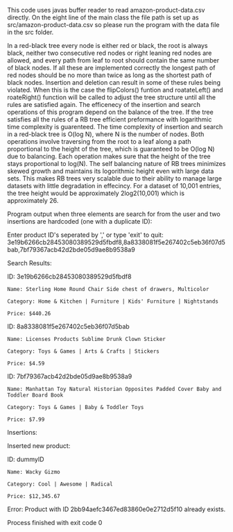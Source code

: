 This code uses javas buffer reader to read amazon-product-data.csv directly. On the eight line of the main class the file path is set up as src/amazon-product-data.csv so please run the program with the data file in the src folder. 



  In a red-black tree every node is either red or black, the root is always black, neither two consecutive red nodes or right leaning red nodes are allowed, and every path from leaf to root should contain the same number of black nodes. If all these are implemented correctly the longest path of red nodes should be no more than twice as long as the shortest path of black nodes.
  Insertion and deletion can result in some of these rules being violated. When this is the case the flipColors() funtion and roatateLeft() and roateRight() function will be called to adjust the tree structure until all the rules are satisfied again. 
  The efficenecy of the insertion and search operations of this program depend on the balance of the tree. If the tree satisfies all the rules of a RB tree efficient preformance with logarithmic time complexity is guarenteed. The time complexity of insertion and search in a red-black tree is O(log N), where N is the number of nodes. Both operations involve traversing from the root to a leaf along a path proportional to the height of the tree, which is guaranteed to be O(log N) due to balancing. Each operation makes sure that the height of the tree stays proportional to log(N). The self balancing nature of RB trees minimizes skewed growth and maintains its logorithmic height even with large data sets. This makes RB trees very scalable due to their ability to manage large datasets with little degradation in effecincy. For a dataset of 10,001 entries, the tree height would be approximately 2log2(10,001) which is approximately 26.


Program output when three elements are search for from the user and two insertions are hardcoded (one with a duplicate ID):

Enter product ID's seperated by ',' or type 'exit' to quit: 
3e19b6266cb28453080389529d5fbdf8,8a8338081f5e267402c5eb36f07d5bab,7bf79367acb42d2bde05d9ae8b9538a9

Search Results:

ID: 3e19b6266cb28453080389529d5fbdf8

    Name: Sterling Home Round Chair Side chest of drawers, Multicolor
    
    Category: Home & Kitchen | Furniture | Kids' Furniture | Nightstands
    
    Price: $440.26

ID: 8a8338081f5e267402c5eb36f07d5bab

    Name: Licenses Products Sublime Drunk Clown Sticker
    
    Category: Toys & Games | Arts & Crafts | Stickers
    
    Price: $4.59

ID: 7bf79367acb42d2bde05d9ae8b9538a9

    Name: Manhattan Toy Natural Historian Opposites Padded Cover Baby and Toddler Board Book
    
    Category: Toys & Games | Baby & Toddler Toys
    
    Price: $7.99

Insertions:

Inserted new product:

ID: dummyID

    Name: Wacky Gizmo
    
    Category: Cool | Awesome | Radical
    
    Price: $12,345.67

Error: Product with ID 2bb94aefc3467ed83860e0e2712d5f10 already exists.

Process finished with exit code 0
